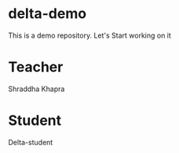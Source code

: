 # delta-demo

This is a demo repository. Let's Start working on it

# Teacher

Shraddha Khapra

# Student

Delta-student
